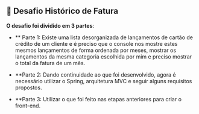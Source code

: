 ## 🎯 Desafio Histórico de Fatura

**O desafio foi dividido em 3 partes**:

* ** Parte 1:
Existe uma lista desorganizada de lançamentos de cartão de crédito de um cliente e é preciso que o console nos mostre estes mesmos lançamentos de forma ordenada por meses, mostrar os lançamentos da mesma categoria escolhida por mim e preciso mostrar o total da fatura de um mês.

* **Parte 2:
Dando continuidade ao que foi desenvolvido, agora é necessário utilizar o Spring, arquitetura MVC e seguir alguns requisitos propostos.

* **Parte 3:
Utilizar o que foi feito nas etapas anteriores para criar o front-end.
